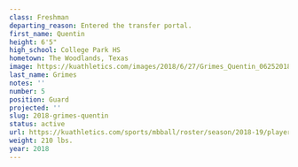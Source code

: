 ```yaml
---
class: Freshman
departing_reason: Entered the transfer portal.
first_name: Quentin
height: 6'5"
high_school: College Park HS
hometown: The Woodlands, Texas
image: https://kuathletics.com/images/2018/6/27/Grimes_Quentin_06252018.jpg?width=182&height=250&mode=crop&anchor=topcenter
last_name: Grimes
notes: ''
number: 5
position: Guard
projected: ''
slug: 2018-grimes-quentin
status: active
url: https://kuathletics.com/sports/mbball/roster/season/2018-19/player/quentin-grimes/
weight: 210 lbs.
year: 2018
---
```

